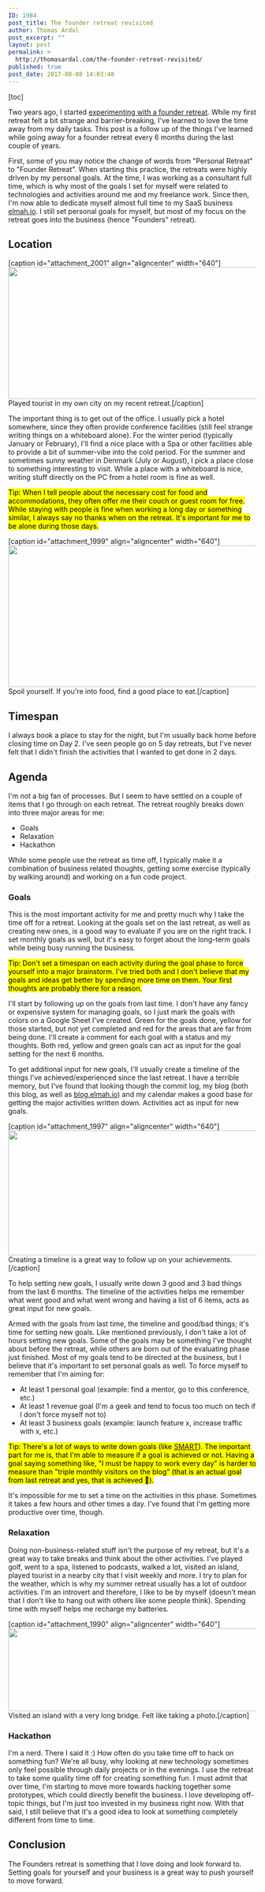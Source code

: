 ```yaml
---
ID: 1984
post_title: The founder retreat revisited
author: Thomas Ardal
post_excerpt: ""
layout: post
permalink: >
  http://thomasardal.com/the-founder-retreat-revisited/
published: true
post_date: 2017-08-08 14:03:48
---
```

[toc]

Two years ago, I started <a href="http://thomasardal.com/the-personal-retreat/">experimenting with a founder retreat</a>. While my first retreat felt a bit strange and barrier-breaking, I've learned to love the time away from my daily tasks. This post is a follow up of the things I've learned while going away for a founder retreat every 6 months during the last couple of years.

First, some of you may notice the change of words from "Personal Retreat" to "Founder Retreat". When starting this practice, the retreats were highly driven by my personal goals. At the time, I was working as a consultant full time, which is why most of the goals I set for myself were related to technologies and activities around me and my freelance work. Since then, I'm now able to dedicate myself almost full time to my SaaS business <a href="https://elmah.io/">elmah.io</a>. I still set personal goals for myself, but most of my focus on the retreat goes into the business (hence "Founders" retreat).

<h2>Location</h2>

[caption id="attachment_2001" align="aligncenter" width="640"]<img src="http://thomasardal.com/wp-content/uploads/2017/08/aarhus.png" alt="" width="640" height="267" class="size-full wp-image-2001" /> Played tourist in my own city on my recent retreat.[/caption]

The important thing is to get out of the office. I usually pick a hotel somewhere, since they often provide conference facilities (still feel strange writing things on a whiteboard alone). For the winter period (typically January or February), I'll find a nice place with a Spa or other facilities able to provide a bit of summer-vibe into the cold period. For the summer and sometimes sunny weather in Denmark (July or August), I pick a place close to something interesting to visit. While a place with a whiteboard is nice, writing stuff directly on the PC from a hotel room is fine as well.

<mark>Tip: When I tell people about the necessary cost for food and accommodations, they often offer me their couch or guest room for free. While staying with people is fine when working a long day or something similar, I always say no thanks when on the retreat. It's important for me to be alone during those days.</mark>

[caption id="attachment_1999" align="aligncenter" width="640"]<img src="http://thomasardal.com/wp-content/uploads/2017/08/food.png" alt="" width="640" height="287" class="size-full wp-image-1999" /> Spoil yourself. If you're into food, find a good place to eat.[/caption]

<h2>Timespan</h2>

I always book a place to stay for the night, but I'm usually back home before closing time on Day 2. I've seen people go on 5 day retreats, but I've never felt that I didn't finish the activities that I wanted to get done in 2 days.

<h2>Agenda</h2>

I'm not a big fan of processes. But I seem to have settled on a couple of items that I go through on each retreat. The retreat roughly breaks down into three major areas for me:

<ul>
<li>Goals</li>
<li>Relaxation</li>
<li>Hackathon</li>
</ul>

While some people use the retreat as time off, I typically make it a combination of business related thoughts, getting some exercise (typically by walking around) and working on a fun code project.

<h3>Goals</h3>

This is the most important activity for me and pretty much why I take the time off for a retreat. Looking at the goals set on the last retreat, as well as creating new ones, is a good way to evaluate if you are on the right track. I set monthly goals as well, but it's easy to forget about the long-term goals while being busy running the business.

<mark>Tip: Don't set a timespan on each activity during the goal phase to force yourself into a major brainstorm. I've tried both and I don't believe that my goals and ideas get better by spending more time on them. Your first thoughts are probably there for a reason.</mark>

I'll start by following up on the goals from last time. I don't have any fancy or expensive system for managing goals, so I just mark the goals with colors on a Google Sheet I've created. Green for the goals done, yellow for those started, but not yet completed and red for the areas that are far from being done. I'll create a comment for each goal with a status and my thoughts. Both red, yellow and green goals can act as input for the goal setting for the next 6 months.

To get additional input for new goals, I'll usually create a timeline of the things I've achieved/experienced since the last retreat. I have a terrible memory, but I've found that looking though the commit log, my blog (both this blog, as well as <a href="https://blog.elmah.io/">blog.elmah.io</a>) and my calendar makes a good base for getting the major activities written down. Activities act as input for new goals.

[caption id="attachment_1997" align="aligncenter" width="640"]<img src="http://thomasardal.com/wp-content/uploads/2017/08/goals.png" alt="" width="640" height="253" class="size-full wp-image-1997" /> Creating a timeline is a great way to follow up on your achievements.[/caption]

To help setting new goals, I usually write down 3 good and 3 bad things from the last 6 months. The timeline of the activities helps me remember what went good and what went wrong and having a list of 6 items, acts as great input for new goals.

Armed with the goals from last time, the timeline and good/bad things; it's time for setting new goals. Like mentioned previously, I don't take a lot of hours setting new goals. Some of the goals may be something I've thought about before the retreat, while others are born out of the evaluating phase just finished. Most of my goals tend to be directed at the business, but I believe that it's important to set personal goals as well. To force myself to remember that I'm aiming for:

<ul>
<li>At least 1 personal goal (example: find a mentor, go to this conference, etc.)</li>
<li>At least 1 revenue goal (I'm a geek and tend to focus too much on tech if I don't force myself not to)</li>
<li>At least 3 business goals (example: launch feature x, increase traffic with x, etc.)</li>
</ul>

<mark>Tip: There's a lot of ways to write down goals (like <a href="https://en.wikipedia.org/wiki/SMART_criteria">SMART</a>). The important part for me is, that I'm able to measure if a goal is achieved or not. Having a goal saying something like, "I must be happy to work every day" is harder to measure than "triple monthly visitors on the blog" (that is an actual goal from last retreat and yes, that is achieved 💪).</mark>

It's impossible for me to set a time on the activities in this phase. Sometimes it takes a few hours and other times a day. I've found that I'm getting more productive over time, though.

<h3>Relaxation</h3>

Doing non-business-related stuff isn't the purpose of my retreat, but it's a great way to take breaks and think about the other activities. I've played golf, went to a spa, listened to podcasts, walked a lot, visited an island, played tourist in a nearby city that I visit weekly and more. I try to plan for the weather, which is why my summer retreat usually has a lot of outdoor activities. I'm an introvert and therefore, I like to be by myself (doesn't mean that I don't like to hang out with others like some people think). Spending time with myself helps me recharge my batteries.

[caption id="attachment_1990" align="aligncenter" width="640"]<img src="http://thomasardal.com/wp-content/uploads/2017/08/bridge.jpg" alt="" width="640" height="168" class="size-full wp-image-1990" />Visited an island with a very long bridge. Felt like taking a photo.[/caption]

<h3>Hackathon</h3>

I'm a nerd. There I said it :) How often do you take time off to hack on something fun? We're all busy, why looking at new technology sometimes only feel possible through daily projects or in the evenings. I use the retreat to take some quality time off for creating something fun. I must admit that over time, I'm starting to move more towards hacking together some prototypes, which could directly benefit the business. I love developing off-topic things, but I'm just too invested in my business right now. With that said, I still believe that it's a good idea to look at something completely different from time to time.

<h2>Conclusion</h2>

The Founders retreat is something that I love doing and look forward to. Setting goals for yourself and your business is a great way to push yourself to move forward.